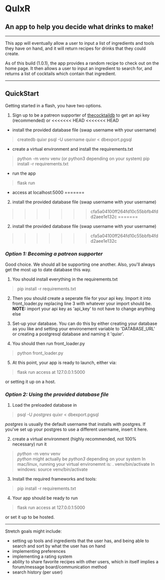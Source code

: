 # QuIxR
## An app to help you decide what drinks to make!
---

This app will eventually allow a user to input a list of ingredients and tools they have on hand,
and it will return recipes for drinks that they could create.

As of this build (1.0.1), the app provides a random recipe to check out on the home page.
It then allows a user to input an ingredient to search for, and returns a list of cocktails 
which contain that ingredient.

---


## QuickStart
Getting started in a flash, you have two options.
1. Sign up to be a patreon supporter of [thecocktaildb](https://www.thecocktaildb.com/) to get an api key (recommended) 
or 
<<<<<<< HEAD
<<<<<<< HEAD
- install the provided database file (swap username with your username)
 > createdb quixr
 > psql -U username quixr < dbexport.pgsql 
- create a virtual environment and install the requirements.txt
 > python -m venv venv  (or python3 depending on your system)
 > pip install -r requirements.txt
- run the app
 > flask run
- access at localhost:5000
=======
2. install the provided database file (swap username with your username)
>>>>>>> cfa5a04100ff264fd10c55bbfb4fdd2aee1e132c
=======
2. install the provided database file (swap username with your username)
>>>>>>> cfa5a04100ff264fd10c55bbfb4fdd2aee1e132c

### *Option 1: Becoming a patreon supporter*
Good choice. We should all be supporting one another. Also, you'll always get the most up
to date database this way.

1. You should install everything in the requirements.txt
>pip install -r requirements.txt

2. Then you should create a seperate file for your api key. Import it into front_loader.py
replacing line 3 with whatever your import should be. 
**NOTE:** import your api key as 'api_key' to not have to change anything else

3. Set-up your database. You can do this by either creating your database as you like
and setting your environement variable to 'DATABASE_URL' or creating a postgresql
database and naming it 'quixr'.


4. You should then run front_loader.py
> python front_loader.py


5. At this point, your app is ready to launch, either via:
> flask run
access at 127.0.0.1:5000
 
or setting it up on a host.


### *Option 2: Using the provided database file*
1. Load the preloaded database in
 > psql -U *postgres* quixr < dbexport.pgsql 

*postgres* is usually the default username that installs with postgres. If you've set up your postgres to use a different username, insert it here.

2. create a virtual environment (highly recommended, not 100% necessary) run it
 > *python* -m venv venv  
 *python* might actually be *python3* depending on your system
 In mac/linux, running your virtual environemnt is:
 > . venv/bin/activate
 In windows:
 > source venv/bin/activate
 
3. Install the required frameworks and tools:
 > pip install -r requirements.txt

4. Your app should be ready to run
 > flask run
 access at 127.0.0.1:5000
 
 or set it up to be hosted.


---


Stretch goals might include:
- setting up tools and ingredients that the user has, and being able to search and sort by what the user has on hand
- implementing preferences
- implementing a rating system
- ability to share favorite recipes with other users, which in itself implies a forum/message board/communication method
- search history (per user)



